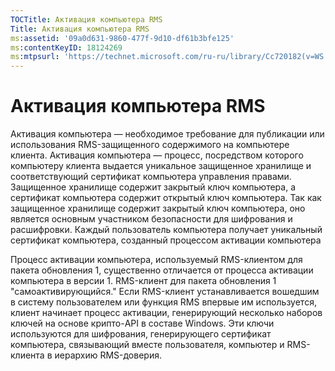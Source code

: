 ```yaml
---
TOCTitle: Активация компьютера RMS
Title: Активация компьютера RMS
ms:assetid: '09a0d631-9860-477f-9d10-df61b3bfe125'
ms:contentKeyID: 18124269
ms:mtpsurl: 'https://technet.microsoft.com/ru-ru/library/Cc720182(v=WS.10)'
---
```


Активация компьютера RMS
========================

Активация компьютера — необходимое требование для публикации или использования RMS-защищенного содержимого на компьютере клиента. Активация компьютера — процесс, посредством которого компьютеру клиента выдается уникальное защищенное хранилище и соответствующий сертификат компьютера управления правами. Защищенное хранилище содержит закрытый ключ компьютера, а сертификат компьютера содержит открытый ключ компьютера. Так как защищенное хранилище содержит закрытый ключ компьютера, оно является основным участником безопасности для шифрования и расшифровки. Каждый пользователь компьютера получает уникальный сертификат компьютера, созданный процессом активации компьютера

Процесс активации компьютера, используемый RMS-клиентом для пакета обновления 1, существенно отличается от процесса активации компьютера в версии 1. RMS-клиент для пакета обновления 1 "самоактивирующийся." Если RMS-клиент устанавливается вошедшим в систему пользователем или функция RMS впервые им используется, клиент начинает процесс активации, генерирующий несколько наборов ключей на основе крипто-API в составе Windows. Эти ключи используются для шифрования, генерирующего сертификат компьютера, связывающий вместе пользователя, компьютер и RMS-клиента в иерархию RMS-доверия.
